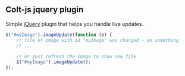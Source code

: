## **Colt-js jquery plugin** 

Simple [jQuery](http://jquery.com/) plugin that helps you handle live updates.

```javascript
$("#myImage").imageUpdate(function (e) {
	// file of image with id "myImage" was changed - do something
	// ...
	
	// or just refresh the image to show new file
	$("#myImage").imageUpdate();
});
```
